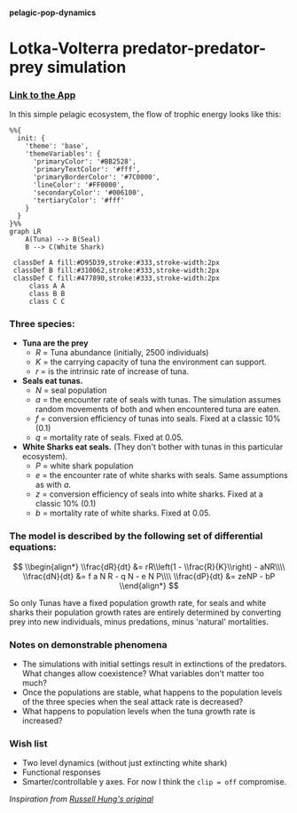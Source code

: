 #### pelagic-pop-dynamics

# Lotka-Volterra predator-predator-prey simulation

### [Link to the App](https://recfish.pelagic-movement.cloud.edu.au/shiny/ksm723/)

In this simple pelagic ecosystem, the flow of trophic energy looks like this:

```mermaid
%%{
  init: {
    'theme': 'base',
    'themeVariables': {
      'primaryColor': '#BB2528',
      'primaryTextColor': '#fff',
      'primaryBorderColor': '#7C0000',
      'lineColor': '#FF0000',
      'secondaryColor': '#006100',
      'tertiaryColor': '#fff'
    }
  }
}%%
graph LR
    A(Tuna) --> B(Seal)
    B --> C(White Shark)

 classDef A fill:#D95D39,stroke:#333,stroke-width:2px
 classDef B fill:#310062,stroke:#333,stroke-width:2px
 classDef C fill:#477890,stroke:#333,stroke-width:2px
     class A A
     class B B
     class C C
```

### Three species:  
* **Tuna are the prey**
  * $R$ = Tuna abundance (initially, 2500 individuals)
  * $K$ = the carrying capacity of tuna the environment can support.
  * $r$ = is the intrinsic rate of increase of tuna.
* **Seals eat tunas.**
  * $N$ = seal population
  * $a$ = the encounter rate of seals with tunas. The simulation assumes random movements of both and when encountered tuna are eaten.
  * $f$ = conversion efficiency of tunas into seals. Fixed at a classic 10% (0.1)
  * $q$ = mortality rate of seals. Fixed at 0.05.
* **White Sharks eat seals.** (They don't bother with tunas in this particular ecosystem).
  * $P$ = white shark population
  * $e$ = the encounter rate of white sharks with seals. Same assumptions as with $a$.
  * $z$ = conversion efficiency of seals into white sharks. Fixed at a classic 10% (0.1)
  * $b$ = mortality rate of white sharks. Fixed at 0.05.
    
### The model is described by the following set of differential equations:

$$
\\begin{align*}
\\frac{dR}{dt} &= rR\\left(1 - \\frac{R}{K}\\right) - aNR\\\\
\\frac{dN}{dt} &= f a N R - q N - e N P\\\\  
\\frac{dP}{dt} &= zeNP - bP
\\end{align*}  
$$

So only Tunas have a fixed population growth rate, for seals and white sharks their population growth rates are entirely determined by converting prey into new individuals, minus predations, minus 'natural' mortalities.

### Notes on demonstrable phenomena
  *  The simulations with initial settings result in extinctions of the predators. What changes allow coexistence? What variables don't matter too much?
  *  Once the populations are stable, what happens to the population levels of the three species when the seal attack rate is decreased?
  *  What happens to population levels when the tuna growth rate is increased?
  
 [ I think that last one is the **Paradox of Enrichment** ]: #

### **Wish list**
  * Two level dynamics (without just extincting white shark)
  * Functional responses
  * Smarter/controllable y axes. For now I think the `clip = off` compromise.
 
  [* magnitude of variables if 'realistic']: #

*Inspiration from [Russell Hung's original](https://github.com/RussH-code/Three-Species-Lotka-Volterra-Model/tree/main)*
